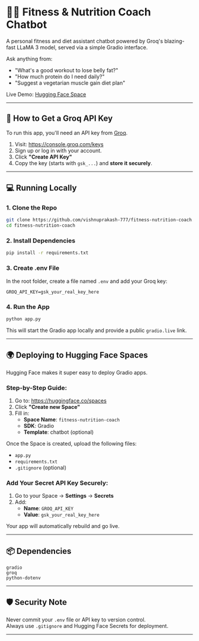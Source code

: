 # 🏋️‍♂️ Fitness & Nutrition Coach Chatbot

A personal fitness and diet assistant chatbot powered by Groq's blazing-fast LLaMA 3 model, served via a simple Gradio interface.

Ask anything from:
- "What's a good workout to lose belly fat?"
- "How much protein do I need daily?"
- "Suggest a vegetarian muscle gain diet plan"

Live Demo: [Hugging Face Space](https://huggingface.co/spaces/JRjp777/fitness-nutrition-coach)

---

## 🔑 How to Get a Groq API Key

To run this app, you'll need an API key from [Groq](https://groq.com/).

1. Visit: https://console.groq.com/keys  
2. Sign up or log in with your account.  
3. Click **"Create API Key"**  
4. Copy the key (starts with `gsk_...`) and **store it securely**.

---

## 💻 Running Locally

### 1. Clone the Repo

```bash
git clone https://github.com/vishnuprakash-777/fitness-nutrition-coach.git
cd fitness-nutrition-coach
```

### 2. Install Dependencies

```bash
pip install -r requirements.txt
```

### 3. Create .env File

In the root folder, create a file named `.env` and add your Groq key:

```env
GROQ_API_KEY=gsk_your_real_key_here
```

### 4. Run the App

```bash
python app.py
```

This will start the Gradio app locally and provide a public `gradio.live` link.

---

## 🌍 Deploying to Hugging Face Spaces

Hugging Face makes it super easy to deploy Gradio apps.

### Step-by-Step Guide:

1. Go to: https://huggingface.co/spaces  
2. Click **"Create new Space"**  
3. Fill in:
   - **Space Name**: `fitness-nutrition-coach`  
   - **SDK**: Gradio  
   - **Template**: chatbot (optional)  

Once the Space is created, upload the following files:
- `app.py`
- `requirements.txt`
- `.gitignore` (optional)

### Add Your Secret API Key Securely:

1. Go to your Space → **Settings** → **Secrets**
2. Add:
   - **Name**: `GROQ_API_KEY`
   - **Value**: `gsk_your_real_key_here`

Your app will automatically rebuild and go live.

---

## 📦 Dependencies

```
gradio
groq
python-dotenv
```

---

## 🛡️ Security Note

Never commit your `.env` file or API key to version control.  
Always use `.gitignore` and Hugging Face Secrets for deployment.

---


